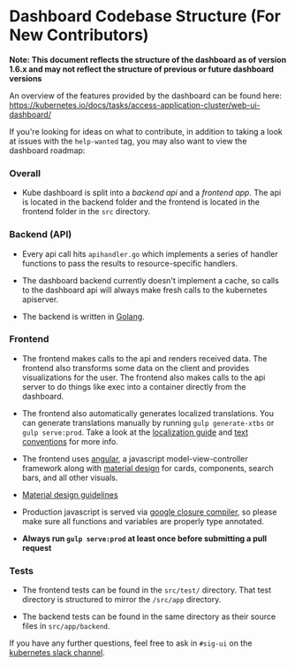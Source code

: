 # Dashboard Codebase Structure (For New Contributors)

**Note: This document reflects the structure of the dashboard as of version 1.6.x and may not reflect the structure of previous or future dashboard versions**

An overview of the features provided by the dashboard can be found here:
https://kubernetes.io/docs/tasks/access-application-cluster/web-ui-dashboard/

If you're looking for ideas on what to contribute, in addition to taking a look at issues with the `help-wanted` tag, you may also want to view the dashboard roadmap:

### Overall
- Kube dashboard is split into a *backend api* and a *frontend app*. The api is located in the backend folder and the frontend is located in the frontend folder in the `src` directory.

### Backend (API)
- Every api call hits `apihandler.go` which implements a series of handler functions to pass the results to resource-specific handlers.

- The dashboard backend currently doesn't implement a cache, so calls to the dashboard api will always make fresh calls to the kubernetes apiserver.

- The backend is written in [Golang](https://golang.org/).

### Frontend
- The frontend makes calls to the api and renders received data. The frontend also transforms some data on the client and provides visualizations for the user. The frontend also makes calls to the api server to do things like exec into a container directly from the dashboard.

- The frontend also automatically generates localized translations. You can generate translations manually by running `gulp generate-xtbs` or `gulp serve:prod`. Take a look at the [localization guide](localization.md) and [text conventions](text-conventions.md) for more info.

- The frontend uses [angular](https://angular.io/), a javascript model-view-controller framework along with [material design](https://material.angularjs.org/latest/getting-started) for cards, components, search bars, and all other visuals.

- [Material design guidelines](https://material.io/guidelines/)

- Production javascript is served via [google closure compiler](https://developers.google.com/closure/compiler/), so please make sure all functions and variables are properly type annotated.

- **Always run `gulp serve:prod` at least once before submitting a pull request**

### Tests
- The frontend tests can be found in the `src/test/` directory. That test directory is structured to mirror the `/src/app` directory.

- The backend tests can be found in the same directory as their source files in `src/app/backend`.

If you have any further questions, feel free to ask in `#sig-ui` on the [kubernetes slack channel](http://slack.k8s.io/).
